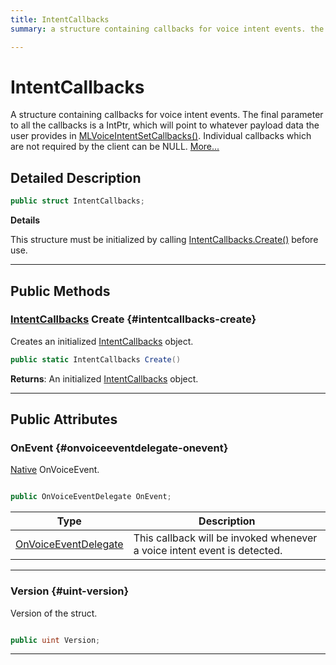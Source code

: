 ```yaml
---
title: IntentCallbacks
summary: a structure containing callbacks for voice intent events. the final parameter to all the callbacks is a intptr, which will point to whatever payload data the user provides in mlvoiceintentsetcallbacks. individual callbacks which are not required by the client can be null. 

---
```


# IntentCallbacks




A structure containing callbacks for voice intent events. The final parameter to all the callbacks is a IntPtr, which will point to whatever payload data the user provides in [MLVoiceIntentSetCallbacks()](/versioned_docs/version-14-Jun-2023/unity-api/api/UnityEngine.XR.MagicLeap/MLVoice/NativeBindings/UnityEngine.XR.MagicLeap.MLVoice.NativeBindings.md#mlresultcode-mlvoiceintentsetcallbacks). Individual callbacks which are not required by the client can be NULL.   [More...](#detailed-description)  




## Detailed Description

```csharp
public struct IntentCallbacks; 
```


**Details**

This structure must be initialized by calling [IntentCallbacks.Create()](/versioned_docs/version-14-Jun-2023/unity-api/api/UnityEngine.XR.MagicLeap/MLVoice/NativeBindings/UnityEngine.XR.MagicLeap.MLVoice.NativeBindings.IntentCallbacks.md#intentcallbacks-create) before use. 





-----------



## Public Methods

### [IntentCallbacks](/versioned_docs/version-14-Jun-2023/unity-api/api/UnityEngine.XR.MagicLeap/MLVoice/NativeBindings/UnityEngine.XR.MagicLeap.MLVoice.NativeBindings.IntentCallbacks.md) Create {#intentcallbacks-create}

Creates an initialized [IntentCallbacks](/versioned_docs/version-14-Jun-2023/unity-api/api/UnityEngine.XR.MagicLeap/MLVoice/NativeBindings/UnityEngine.XR.MagicLeap.MLVoice.NativeBindings.IntentCallbacks.md) object. 

```csharp
public static IntentCallbacks Create()
```






**Returns**: An initialized [IntentCallbacks](/versioned_docs/version-14-Jun-2023/unity-api/api/UnityEngine.XR.MagicLeap/MLVoice/NativeBindings/UnityEngine.XR.MagicLeap.MLVoice.NativeBindings.IntentCallbacks.md) object.



-----------

## Public Attributes

### OnEvent {#onvoiceeventdelegate-onevent}

[Native](/versioned_docs/version-14-Jun-2023/unity-api/api/UnityEngine.XR.MagicLeap.Native/UnityEngine.XR.MagicLeap.Native.md) OnVoiceEvent. 

```csharp

public OnVoiceEventDelegate OnEvent;

```

| Type | Description  | 
|--|--|
| [OnVoiceEventDelegate](/versioned_docs/version-14-Jun-2023/unity-api/api/UnityEngine.XR.MagicLeap/MLVoice/NativeBindings/UnityEngine.XR.MagicLeap.MLVoice.NativeBindings.md#delegate-void-onvoiceeventdelegate) | This callback will be invoked whenever a voice intent event is detected.  |





-----------

### Version {#uint-version}

Version of the struct. 

```csharp

public uint Version;

```






-----------

